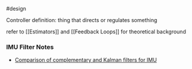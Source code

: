 #design

Controller definition: thing that directs or regulates something

refer to [[Estimators]] and [[Feedback Loops]] for theoretical background

### IMU Filter Notes

- [Comparison of complementary and Kalman filters for IMU](https://aip.scitation.org/doi/pdf/10.1063/1.5018520#:~:text=Since%20Kalman%20filter%20is%20a,the%20statistically%20most%20optimal%20value.)

